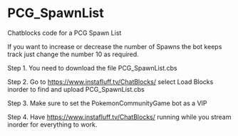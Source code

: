 # PCG_SpawnList
Chatblocks code for a PCG Spawn List

If you want to increase or decrease the number of Spawns the bot keeps track just change the number 10 as required.


Step 1. You need to download the file PCG_SpawnList.cbs  

Step 2. Go to https://www.instafluff.tv/ChatBlocks/ select Load Blocks inorder to find and upload  PCG_SpawnList.cbs

Step 3. Make sure to set the PokemonCommunityGame bot as a VIP

Step 4. Have https://www.instafluff.tv/ChatBlocks/ running while you stream inorder for everything to work.
